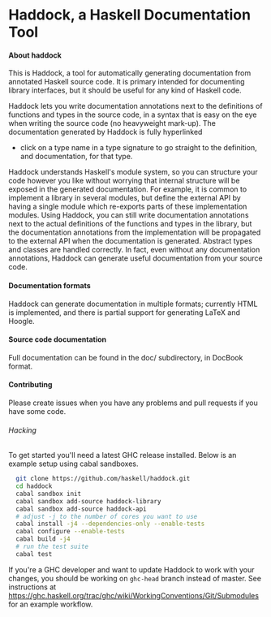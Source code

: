 # Haddock, a Haskell Documentation Tool


#### About haddock

This is Haddock, a tool for automatically generating documentation
from annotated Haskell source code.  It is primary intended for
documenting library interfaces, but it should be useful for any kind
of Haskell code.

Haddock lets you write documentation annotations next to the
definitions of functions and types in the source code, in a syntax
that is easy on the eye when writing the source code (no heavyweight
mark-up). The documentation generated by Haddock is fully hyperlinked
- click on a type name in a type signature to go straight to the
definition, and documentation, for that type.

Haddock understands Haskell's module system, so you can structure your
code however you like without worrying that internal structure will be
exposed in the generated documentation.  For example, it is common to
implement a library in several modules, but define the external API by
having a single module which re-exports parts of these implementation
modules.  Using Haddock, you can still write documentation annotations
next to the actual definitions of the functions and types in the
library, but the documentation annotations from the implementation
will be propagated to the external API when the documentation is
generated.  Abstract types and classes are handled correctly.  In
fact, even without any documentation annotations, Haddock can generate
useful documentation from your source code.


#### Documentation formats

Haddock can generate documentation in multiple formats; currently HTML
is implemented, and there is partial support for generating LaTeX and
Hoogle.


#### Source code documentation

Full documentation can be found in the doc/ subdirectory, in DocBook
format.


#### Contributing

Please create issues when you have any problems and pull requests if you have some code.

###### Hacking

To get started you'll need a latest GHC release installed. Below is an
example setup using cabal sandboxes.

```bash
  git clone https://github.com/haskell/haddock.git
  cd haddock
  cabal sandbox init
  cabal sandbox add-source haddock-library
  cabal sandbox add-source haddock-api
  # adjust -j to the number of cores you want to use
  cabal install -j4 --dependencies-only --enable-tests
  cabal configure --enable-tests
  cabal build -j4
  # run the test suite
  cabal test
```

If you're a GHC developer and want to update Haddock to work with your
changes, you should be working on `ghc-head` branch instead of master.
See instructions at
https://ghc.haskell.org/trac/ghc/wiki/WorkingConventions/Git/Submodules
for an example workflow.
